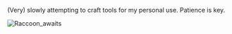 (Very) slowly attempting to craft tools for my personal use.
Patience is key.

![Raccoon_awaits](https://cdn.tosavealife.com/wp-content/uploads/2018/05/anticipation.jpg)

